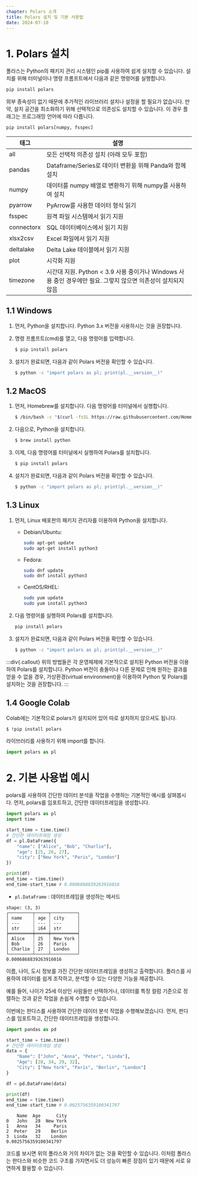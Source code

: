 ```yaml
---
chapter: Polars 소개
title: Polars 설치 및 기본 사용법
date: 2024-07-10
---
```


# 1. Polars 설치

폴라스는 Python의 패키지 관리 시스템인 pip를 사용하여 쉽게 설치할 수 있습니다. 설치를 위해 터미널이나 명령 프롬프트에서 다음과 같은 명령어를 실행합니다.

```bash
pip install polars
```

외부 종속성이 없기 때문에 추가적인 라이브러리 설치나 설정을 할 필요가 없습니다. 만약, 설치 공간을 최소화하기 위해 선택적으로 의존성도 설치할 수 있습니다. 이 경우 플래그는 프로그래밍 언어에 따라 다릅니다.

```bash
pip install polars[numpy, fsspec]
```

| 태그       | 설명                                                                                                          |
| ---------- | ------------------------------------------------------------------------------------------------------------- |
| all        | 모든 선택적 의존성 설치 (아래 모두 포함)                                                                      |
| pandas     | Dataframe/Series로 데이터 변환을 위해 Panda와 함께 설치                                                       |
| numpy      | 데이터를 numpy 배열로 변환하기 위해 numpy를 사용하여 설치                                                     |
| pyarrow    | PyArrow를 사용한 데이터 형식 읽기                                                                             |
| fsspec     | 원격 파일 시스템에서 읽기 지원                                                                                |
| connectorx | SQL 데이터베이스에서 읽기 지원                                                                                |
| xlsx2csv   | Excel 파일에서 읽기 지원                                                                                      |
| deltalake  | Delta Lake 테이블에서 읽기 지원                                                                               |
| plot       | 시각화 지원                                                                                                   |
| timezone   | 시간대 지원. Python < 3.9 사용 중이거나 Windows 사용 중인 경우에만 필요. 그렇지 않으면 의존성이 설치되지 않음 |

## 1.1 Windows

1. 먼저, Python을 설치합니다. Python 3.x 버전을 사용하시는 것을 권장합니다.
2. 명령 프롬프트(cmd)를 열고, 다음 명령어를 입력합니다.

   ```bash
   $ pip install polars
   ```

3. 설치가 완료되면, 다음과 같이 Polars 버전을 확인할 수 있습니다.

   ```bash
   $ python -c "import polars as pl; print(pl.__version__)"
   ```

## 1.2 MacOS

1. 먼저, Homebrew를 설치합니다. 다음 명령어를 터미널에서 실행합니다.

   ```bash
   $ /bin/bash -c "$(curl -fsSL https://raw.githubusercontent.com/Homebrew/install/HEAD/install.sh)"
   ```

2. 다음으로, Python을 설치합니다.

   ```bash
   $ brew install python
   ```

3. 이제, 다음 명령어를 터미널에서 실행하여 Polars를 설치합니다.

   ```bash
   $ pip install polars
   ```

4. 설치가 완료되면, 다음과 같이 Polars 버전을 확인할 수 있습니다.

   ```bash
   $ python -c "import polars as pl; print(pl.__version__)"
   ```

## 1.3 Linux

1. 먼저, Linux 배포판의 패키지 관리자를 이용하여 Python을 설치합니다.
   - Debian/Ubuntu:
     ```bash
     sudo apt-get update
     sudo apt-get install python3
     ```
   - Fedora:
     ```bash
     sudo dnf update
     sudo dnf install python3
     ```
   - CentOS/RHEL:
     ```bash
     sudo yum update
     sudo yum install python3
     ```
2. 다음 명령어를 실행하여 Polars를 설치합니다.

   ```bash
   pip install polars
   ```

3. 설치가 완료되면, 다음과 같이 Polars 버전을 확인할 수 있습니다.

   ```bash
   $ python -c "import polars as pl; print(pl.__version__)"
   ```

:::div{.callout}
위의 방법들은 각 운영체제에 기본적으로 설치된 Python 버전을 이용하여 Polars를 설치합니다. Python 버전이 충돌이나 다른 문제로 인해 원하는 결과를 얻을 수 없을 경우, 가상환경(virtual environment)을 이용하여 Python 및 Polars를 설치하는 것을 권장합니다.
:::

## 1.4 Google Colab

Colab에는 기본적으로 polars가 설치되어 있어 따로 설치하지 않으셔도 됩니다.

```bash
$ !pip install polars
```

라이브러리를 사용하기 위해 import를 합니다.

```python
import polars as pl
```

# 2. 기본 사용법 예시

polars를 사용하여 간단한 데이터 분석을 작업을 수행하는 기본적인 예시를 살펴봅시다. 먼저, polars를 임포트하고, 간단한 데이터프레임을 생성합니다.

```python
import polars as pl
import time

start_time = time.time()
# 간단한 데이터프레임 생성
df = pl.DataFrame({
    "name": ["Alice", "Bob", "Charlie"],
    "age": [25, 26, 27],
    "city": ["New York", "Paris", "London"]
})

print(df)
end_time = time.time()
end_time-start_time # 0.0006868839263916016
```

- `pl.DataFrame` : 데이터프레임을 생성하는 메서드

```
shape: (3, 3)
┌─────────┬─────┬──────────┐
│ name    ┆ age ┆ city     │
│ ---     ┆ --- ┆ ---      │
│ str     ┆ i64 ┆ str      │
╞═════════╪═════╪══════════╡
│ Alice   ┆ 25  ┆ New York │
│ Bob     ┆ 26  ┆ Paris    │
│ Charlie ┆ 27  ┆ London   │
└─────────┴─────┴──────────┘
0.0006868839263916016
```

이름, 나이, 도시 정보를 가진 간단한 데이터프레임을 생성하고 출력합니다. 폴라스를 사용하여 데이터를 쉽게 조작하고, 분석할 수 있는 다양한 기능을 제공합니다.

예를 들어, 나이가 25세 이상인 사람들만 선택하거나, 데이터를 특정 컬럼 기준으로 정렬하는 것과 같은 작업을 손쉽게 수행할 수 있습니다.

이번에는 판다스를 사용하여 간단한 데이터 분석 작업을 수행해보겠습니다. 먼저, 판다스를 임포트하고, 간단한 데이터프레임을 생성합니다.

```python
import pandas as pd

start_time = time.time()
# 간단한 데이터프레임 생성
data = {
    "Name": ["John", "Anna", "Peter", "Linda"],
    "Age": [28, 34, 29, 32],
    "City": ["New York", "Paris", "Berlin", "London"]
}

df = pd.DataFrame(data)

print(df)
end_time = time.time()
end_time-start_time # 0.0025756359100341797
```

```
    Name  Age      City
0   John   28  New York
1   Anna   34     Paris
2  Peter   29    Berlin
3  Linda   32    London
0.0025756359100341797
```

코드를 보시면 위의 폴라스와 거의 차이가 없는 것을 확인할 수 있습니다. 이처럼 폴라스는 판다스와 비슷한 코드 구조를 가지면서도 더 성능이 빠른 장점이 있기 때문에 서로 유연하게 활용할 수 있습니다.
